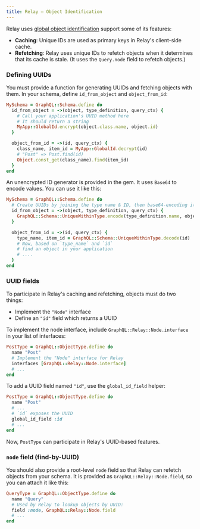 ```yaml
---
title: Relay — Object Identification
---
```


Relay uses [global object identification](https://facebook.github.io/relay/docs/graphql-object-identification.html) support some of its features:

- __Caching__: Unique IDs are used as primary keys in Relay's client-side cache.
- __Refetching__: Relay uses unique IDs to refetch objects when it determines that its cache is stale. (It uses the `Query.node` field to refetch objects.)

### Defining UUIDs

You must provide a function for generating UUIDs and fetching objects with them. In your schema, define `id_from_object` and `object_from_id`:

```ruby
MySchema = GraphQL::Schema.define do
  id_from_object = ->(object, type_definition, query_ctx) {
    # Call your application's UUID method here
    # It should return a string
    MyApp::GlobalId.encrypt(object.class.name, object.id)
  }

  object_from_id = ->(id, query_ctx) {
    class_name, item_id = MyApp::GlobalId.decrypt(id)
    # "Post" => Post.find(id)
    Object.const_get(class_name).find(item_id)
  }
end
```

An unencrypted ID generator is provided in the gem. It uses `Base64` to encode values. You can use it like this:

```ruby
MySchema = GraphQL::Schema.define do
  # Create UUIDs by joining the type name & ID, then base64-encoding it
  id_from_object = ->(object, type_definition, query_ctx) {
    GraphQL::Schema::UniqueWithinType.encode(type_definition.name, object.id)
  }

  object_from_id = ->(id, query_ctx) {
    type_name, item_id = GraphQL::Schema::UniqueWithinType.decode(id)
    # Now, based on `type_name` and `id`
    # find an object in your application
    # ....
  }
end
```

### UUID fields

To participate in Relay's caching and refetching, objects must do two things:

- Implement the `"Node"` interface
- Define an `"id"` field which returns a UUID

To implement the node interface, include `GraphQL::Relay::Node.interface` in your list of interfaces:

```ruby
PostType = GraphQL::ObjectType.define do
  name "Post"
  # Implement the "Node" interface for Relay
  interfaces [GraphQL::Relay::Node.interface]
  # ...
end
```

To add a UUID field named `"id"`, use the `global_id_field` helper:

```ruby
PostType = GraphQL::ObjectType.define do
  name "Post"
  # ...
  # `id` exposes the UUID
  global_id_field :id
  # ...
end
```

Now, `PostType` can participate in Relay's UUID-based features.

### `node` field (find-by-UUID)

You should also provide a root-level `node` field so that Relay can refetch objects from your schema. It is provided as `GraphQL::Relay::Node.field`, so you can attach it like this:

```ruby
QueryType = GraphQL::ObjectType.define do
  name "Query"
  # Used by Relay to lookup objects by UUID:
  field :node, GraphQL::Relay::Node.field
  # ...
end
```
